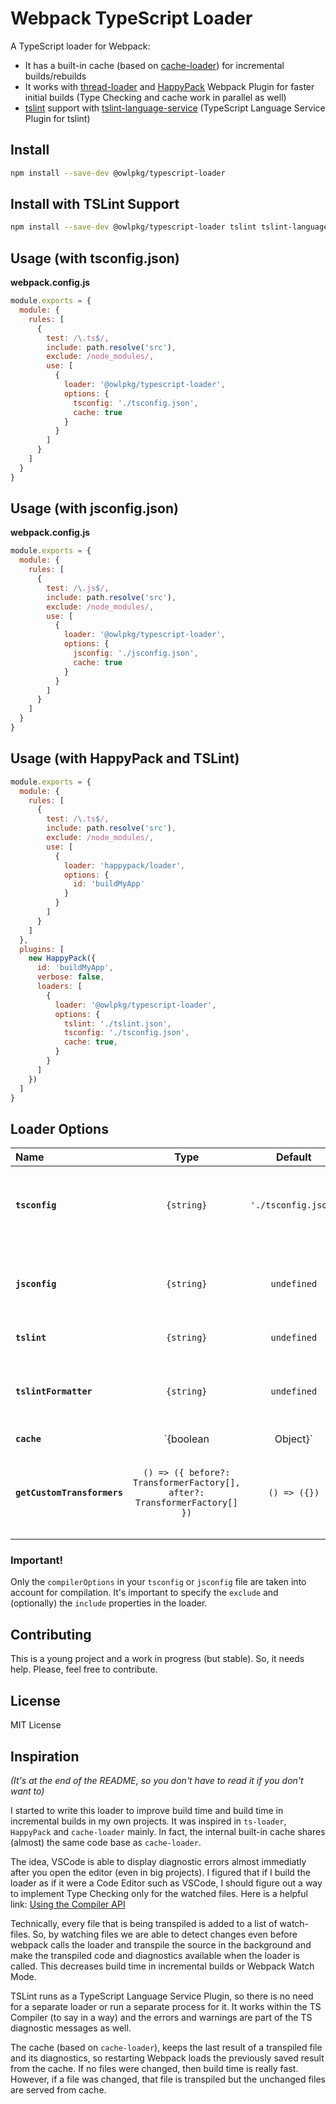 # Webpack TypeScript Loader

A TypeScript loader for Webpack:

* It has a built-in cache (based on [cache-loader](https://github.com/webpack-contrib/cache-loader)) for incremental builds/rebuilds
* It works with [thread-loader](https://github.com/webpack-contrib/thread-loader) and [HappyPack](https://github.com/amireh/happypack) Webpack Plugin for faster initial builds (Type Checking and cache work in parallel as well)
* [tslint](https://palantir.github.io/tslint/) support with [tslint-language-service](https://github.com/angelozerr/tslint-language-service) (TypeScript Language Service Plugin for tslint)

## Install
```bash
npm install --save-dev @owlpkg/typescript-loader
```
## Install with TSLint Support
```bash
npm install --save-dev @owlpkg/typescript-loader tslint tslint-language-service
```

## Usage (with tsconfig.json)
**webpack.config.js**
```javascript
module.exports = {
  module: {
    rules: [
      {
        test: /\.ts$/,
        include: path.resolve('src'),
        exclude: /node_modules/,
        use: [
          {
            loader: '@owlpkg/typescript-loader',
            options: {
              tsconfig: './tsconfig.json',
              cache: true
            }
          }
        ]
      }
    ]
  }
}
```

## Usage (with jsconfig.json)
**webpack.config.js**
```javascript
module.exports = {
  module: {
    rules: [
      {
        test: /\.js$/,
        include: path.resolve('src'),
        exclude: /node_modules/,
        use: [
          {
            loader: '@owlpkg/typescript-loader',
            options: {
              jsconfig: './jsconfig.json',
              cache: true
            }
          }
        ]
      }
    ]
  }
}
```

## Usage (with HappyPack and TSLint)
```javascript
module.exports = {
  module: {
    rules: [
      {
        test: /\.ts$/,
        include: path.resolve('src'),
        exclude: /node_modules/,
        use: [
          {
            loader: 'happypack/loader',
            options: {
              id: 'buildMyApp'
            }
          }
        ]
      }
    ]
  },
  plugins: [
    new HappyPack({
      id: 'buildMyApp',
      verbose: false,
      loaders: [
        {
          loader: '@owlpkg/typescript-loader',
          options: {
            tslint: './tslint.json',
            tsconfig: './tsconfig.json',
            cache: true,
          }
        }
      ]
    })
  ]
}

```

## Loader Options

|Name           |Type       |Default             |Description     |
|:--|:--:|:-----:|:----------|
| **`tsconfig`** | `{string}` | `'./tsconfig.json'` | Path to TSConfig File (It cannot be used together with `jsconfig` option)
| **`jsconfig`** | `{string}` | `undefined` | Path to JSConfig File (It cannot be used together with `tsconfig` option)
| **`tslint`** | `{string}` | `undefined` | Path to `tslint.json` file
| **`tslintFormatter`** | `{string}` | `undefined` | Transform emitted result using a tslint formatted as specified in [tslint/formatters](https://palantir.github.io/tslint/formatters/)
| **`cache`** | `{boolean|Object}` | `false` | Cache the result and diagnostics of the loader to disk. If the `cache` is an object, it accepts the same properties as the [cache-loader options](https://github.com/webpack-contrib/cache-loader/blob/master/README.md#options) do
| **`getCustomTransformers`** | `() => ({ before?: TransformerFactory[], after?: TransformerFactory[] })` | `() => ({})` | Provides custom transformers. For instance, [typescript-plugin-styled-components](https://github.com/Igorbek/typescript-plugin-styled-components)

### Important!
Only the `compilerOptions` in your `tsconfig` or `jsconfig` file are taken into account for compilation. It's important to specify the `exclude` and (optionally) the `include` properties in the loader.

## Contributing
This is a young project and a work in progress (but stable). So, it needs help. Please, feel free to contribute.

## License
MIT License

## Inspiration
*(It's at the end of the README, so you don't have to read it if you don't want to)*

I started to write this loader to improve build time and build time in incremental builds in my own projects. It was inspired in `ts-loader`, `HappyPack` and `cache-loader` mainly. In fact, the internal built-in cache shares (almost) the same code base as `cache-loader`.

The idea, VSCode is able to display diagnostic errors almost immediatly after you open the editor (even in big projects). I figured that if I build the loader as if it were a Code Editor such as VSCode, I should figure out a way to implement Type Checking only for the watched files. Here is a helpful link:
[Using the Compiler API](https://github.com/Microsoft/TypeScript/wiki/Using-the-Compiler-API)

Technically, every file that is being transpiled is added to a list of watch-files. So, by watching files we are able to detect changes even before webpack calls the loader and transpile the source in the background and make the transpiled code and diagnostics available when the loader is called. This decreases build time in incremental builds or Webpack Watch Mode.

TSLint runs as a TypeScript Language Service Plugin, so there is no need for a separate loader or run a separate process for it. It works within the TS Compiler (to say in a way) and the errors and warnings are part of the TS diagnostic messages as well.

The cache (based on `cache-loader`), keeps the last result of a transpiled file and its diagnostics, so restarting Webpack loads the previously saved result from the cache. If no files were changed, then build time is really fast. However, if a file was changed, that file is transpiled but the unchanged files are served from cache.
